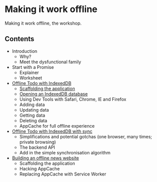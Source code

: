 Making it work offline
======================

Making it work offline, the workshop.

Contents
--------

- Introduction
  - Why?
  - Meet the dysfunctional family
- Start with a Promise
  - Explainer
  - Worksheet
- [Offline Todo with IndexedDB](03-offline-todo)
  - [Scaffolding the application](03-offline-todo/01-scaffolding)
  - [Opening an IndexedDB database](03-offline-todo/02-opening-a-database)
  - Using Dev Tools with Safari, Chrome, IE and Firefox
  - Adding data
  - Updating data
  - Getting data
  - Deleting data
  - AppCache for full offline experience
- [Offline Todo with IndexedDB with sync](04-offline-todo-with-sync)
  - Simplifications and potential gotchas (one browser, many times; private browsing)
  - The backend API
  - Add in the simple synchronisation algorithm
- [Building an offline news website](05-offline-news)
  - Scaffolding the application
  - Hacking AppCache
  - Replacing AppCache with Service Worker
